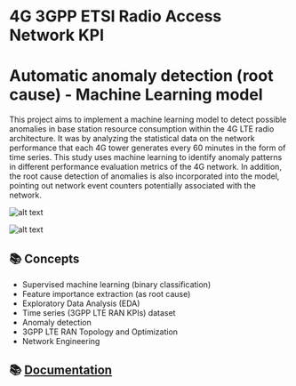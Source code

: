 
# 4G 3GPP ETSI Radio Access Network KPI

# Automatic anomaly detection (root cause) - Machine Learning model

This project aims to implement a machine learning model to detect possible anomalies in base station resource consumption within the 4G LTE radio architecture. It was by analyzing the statistical data on the network performance that each 4G tower generates every 60 minutes in the form of time series. This study uses machine learning to identify anomaly patterns in different performance evaluation metrics of the 4G network. In addition, the root cause detection of anomalies is also incorporated into the model, pointing out network event counters potentially associated with the network.

![alt text](https://github.com/marlonffernandes/4G-3GPP-ETSI-machine-learning-anomaly-detection/blob/main/images/RRC%20KPI%20Anomaly.png)

![alt text](https://github.com/marlonffernandes/4G-3GPP-ETSI-machine-learning-anomaly-detection/blob/main/images/Feature%20Importance.png)

## 📚 Concepts
- Supervised machine learning (binary classification)
- Feature importance extraction (as root cause)
- Exploratory Data Analysis (EDA)
- Time series (3GPP LTE RAN KPIs) dataset
- Anomaly detection
- 3GPP LTE RAN Topology and Optimization
- Network Engineering

## 📚 [Documentation](https://github.com/marlonffernandes/4G-3GPP-ETSI-machine-learning-anomaly-detection/blob/main/documentation/3GPP-ETSI-4G-Anomaly-Detection-Machine-Learning.pdf)
